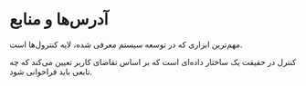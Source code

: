 # آدرس‌ها و منابع

مهم‌ترین ابزاری که در توسعه سیستم معرفی شده، لایه کنترول‌ها است.

کنترل در حقیقت یک ساختار داده‌ای است که بر اساس تقاضای کاربر تعیین می‌کند که چه تابعی باید فراخوانی شود.

